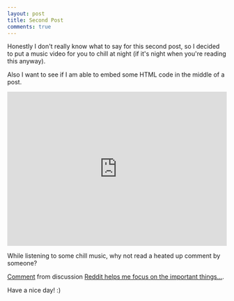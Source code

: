 ```yaml
---
layout: post
title: Second Post
comments: true
---
```


Honestly I don't really know what to say for this second post, so I decided to put a music video for you to chill at night (if it's night when you're reading this anyway).

Also I want to see if I am able to embed some HTML code in the middle of a post.

<iframe width="630" height="354" src="https://www.youtube.com/embed/P8jOQUsTU9o" frameborder="0" allowfullscreen="" style="max-width: 100%;"></iframe>

While listening to some chill music, why not read a heated up comment by someone?

<div class="reddit-embed" data-embed-media="www.redditmedia.com" data-embed-parent="false" data-embed-live="true" data-embed-created="2015-12-27T15:09:26.704Z"><a href="https://np.reddit.com/r/AdviceAnimals/comments/2byyca/reddit_helps_me_focus_on_the_important_things/cjb37ee">Comment</a> from discussion <a href="https://np.reddit.com/r/AdviceAnimals/comments/2byyca/reddit_helps_me_focus_on_the_important_things/">Reddit helps me focus on the important things...</a>.</div><script async src="https://www.redditstatic.com/comment-embed.js"></script>

Have a nice day! :)

